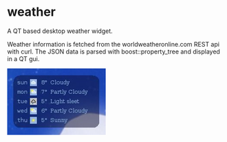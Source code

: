 weather
=======

A QT based desktop weather widget.

Weather information is fetched from the worldweatheronline.com REST api with curl. The JSON data is parsed with boost::property_tree and displayed in a QT gui.

![Alt Main window](screenshot.jpg)
